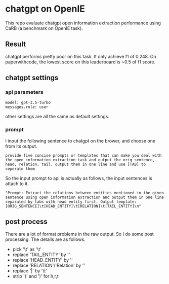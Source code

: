 # chatgpt on OpenIE

This repo evaluate chatgpt open information extraction performance using CaRB (a benchmark on OpenIE task).

## Result
chatgpt performs pretty poor on this task. It only achieve f1 of 0.248. On paperwithcode, the lowest score on this leaderboard is ~0.5 of f1 score.

## chatgpt settings
### api parameters
```text
model: gpt-3.5-turbo
messages.role: user
```
other settings are all the same as default settings.

### prompt
I input the following sentence to chatgpt on the brower, and choose one from its output.
```text
provide five concise prompts or templates that can make you deal with the open information extraction task and output the orig_sentence, head, relation, tail, output them in one line and use [TAB] to seperate them
```
So the input prompt to api is actually as follows, the input sentences is attach to it.
```text
"Prompt: Extract the relations between entities mentioned in the given sentence using open information extraction and output them in one line separated by tabs with head entity first. Output template: [ORIG_SENTENCE]\t[HEAD_ENTITY]\t[RELATION]\t[TAIL_ENTITY]\n"
```


## post process
There are a lot of format problems in the raw output. So I do some post processing. The details are as follows.

- pick '\\t' as '\t'
- replace 'TAIL_ENTITY' by ''
- replace 'HEAD_ENTITY' by ''
- replace 'RELATION'/'Relation' by ''
- replace '|' by '\t'
- strip '(' and ')' for h,r,t
